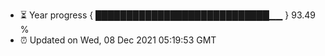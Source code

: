 - ⏳ Year progress { ████████████████████████████▁▁ } 93.49 %
- ⏰ Updated on Wed, 08 Dec 2021 05:19:53 GMT

